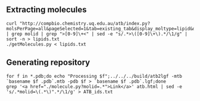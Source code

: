Extracting molecules
--------------------

    curl "http://compbio.chemistry.uq.edu.au/atb/index.py?molsPerPage=all&pageSelected=1&tab=existing_tab&display_moltype=lipid&display_curation=0" | grep molid | grep ">[0-9]\+<" | sed -e "s/.*>\([0-9]\+\).*/\1/g" | sort -n > lipids.txt
    ./getMolecules.py < lipids.txt

Generating repository
---------------------

    for f in *.pdb;do echo "Processing $f";../../../build/atb2lgf -mtb `basename $f .pdb`.mtb -pdb $f > `basename $f .pdb`.lgf;done
    grep '<a href="./molecule.py?molid=.*">Link</a>' atb.html | sed -e 's/.*molid=\(.*\)".*/\1/g' > ATB_ids.txt
